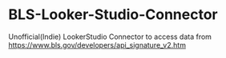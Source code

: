# BLS-Looker-Studio-Connector
Unofficial(Indie) LookerStudio Connector to access data from https://www.bls.gov/developers/api_signature_v2.htm
